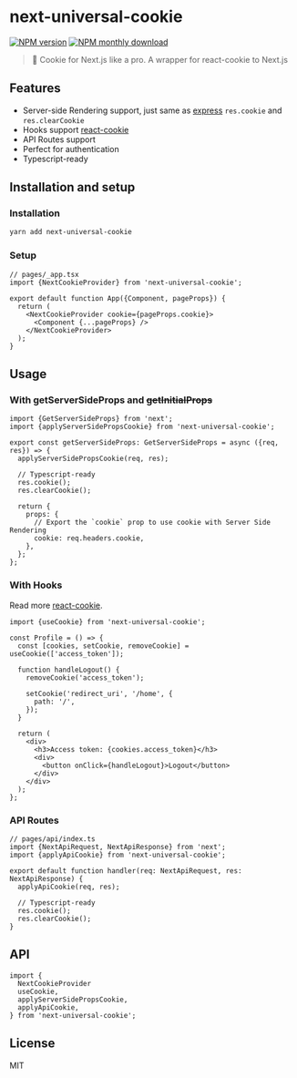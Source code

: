 # next-universal-cookie

[![NPM version](https://img.shields.io/npm/v/next-universal-cookie.svg)](https://www.npmjs.com/package/next-universal-cookie)
[![NPM monthly download](https://img.shields.io/npm/dm/next-universal-cookie.svg)](https://www.npmjs.com/package/next-universal-cookie)

> 🍪 Cookie for Next.js like a pro. A wrapper for react-cookie to Next.js

## Features

- Server-side Rendering support, just same as [express](http://expressjs.com/en/5x/api.html#res.cookie) `res.cookie` and `res.clearCookie`
- Hooks support [react-cookie](https://www.npmjs.com/package/react-cookie#usecookiesdependencies)
- API Routes support
- Perfect for authentication
- Typescript-ready

## Installation and setup

### Installation

```bash
yarn add next-universal-cookie
```

### Setup

```tsx
// pages/_app.tsx
import {NextCookieProvider} from 'next-universal-cookie';

export default function App({Component, pageProps}) {
  return (
    <NextCookieProvider cookie={pageProps.cookie}>
      <Component {...pageProps} />
    </NextCookieProvider>
  );
}
```

## Usage

### With **getServerSideProps** and ~~getInitialProps~~

```tsx
import {GetServerSideProps} from 'next';
import {applyServerSidePropsCookie} from 'next-universal-cookie';

export const getServerSideProps: GetServerSideProps = async ({req, res}) => {
  applyServerSidePropsCookie(req, res);

  // Typescript-ready
  res.cookie();
  res.clearCookie();

  return {
    props: {
      // Export the `cookie` prop to use cookie with Server Side Rendering
      cookie: req.headers.cookie,
    },
  };
};
```

### With Hooks

Read more [react-cookie](https://github.com/reactivestack/cookies/tree/master/packages/react-cookie#usecookiesdependencies).

```tsx
import {useCookie} from 'next-universal-cookie';

const Profile = () => {
  const [cookies, setCookie, removeCookie] = useCookie(['access_token']);

  function handleLogout() {
    removeCookie('access_token');

    setCookie('redirect_uri', '/home', {
      path: '/',
    });
  }

  return (
    <div>
      <h3>Access token: {cookies.access_token}</h3>
      <div>
        <button onClick={handleLogout}>Logout</button>
      </div>
    </div>
  );
};
```

### API Routes

```tsx
// pages/api/index.ts
import {NextApiRequest, NextApiResponse} from 'next';
import {applyApiCookie} from 'next-universal-cookie';

export default function handler(req: NextApiRequest, res: NextApiResponse) {
  applyApiCookie(req, res);

  // Typescript-ready
  res.cookie();
  res.clearCookie();
}
```

## API

```tsx
import {
  NextCookieProvider
  useCookie,
  applyServerSidePropsCookie,
  applyApiCookie,
} from 'next-universal-cookie';
```

## License

MIT
